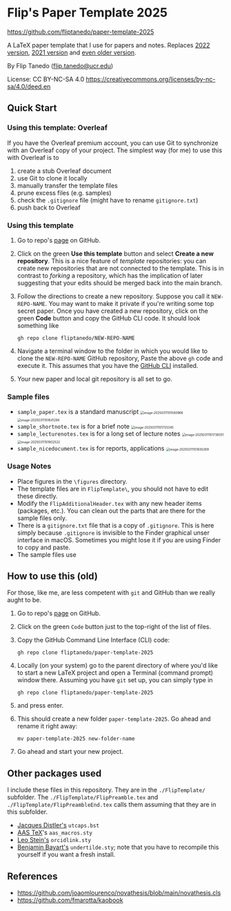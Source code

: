 # Flip's Paper Template 2025

https://github.com/fliptanedo/paper-template-2025

A LaTeX paper template that I use for papers and notes. Replaces [2022 version](https://github.com/fliptanedo/paper-template-2022), [2021 version](https://github.com/fliptanedo/flip-paper-template-2021) and [even older version](https://github.com/fliptanedo/flip-paper-template).

By Flip Tanedo (flip.tanedo@ucr.edu)

License: CC BY-NC-SA 4.0
https://creativecommons.org/licenses/by-nc-sa/4.0/deed.en


## Quick Start

### Using this template: Overleaf

If you have the Overleaf premium account, you can use Git to synchronize with an Overleaf copy of your project. The simplest way (for me) to use this with Overleaf is to

1. create a stub Overleaf document
2. use Git to clone it locally
3. manually transfer the template files 
4. prune excess files (e.g. samples)
5. check the `.gitignore` file (might have to rename `gitignore.txt`)
6. push back to Overleaf

### Using this template

1. Go to repo's [page]( https://github.com/fliptanedo/paper-template-2025) on GitHub.

2. Click on the green **Use this template** button and select **Create a new repository**. This is a nice feature of *template* repositories: you can create new repositories that are not connected to the template. This is in contrast to *forking* a repository, which has the implication of later suggesting that your edits should be merged back into the main branch.

3. Follow the directions to create a new repository. Suppose you call it `NEW-REPO-NAME`. You may want to make it private if you're writing some top secret paper. Once you have created a new repository, click on the green **Code** button and copy the GitHub CLI code. It should look something like
   ```
   gh repo clone fliptanedo/NEW-REPO-NAME
   ```

4. Navigate a terminal window to the folder in which you would like to clone the `NEW-REPO-NAME` GitHub  repository, Paste the above `gh` code and execute it. This assumes that you have the [GitHub CLI](https://cli.github.com) installed.

5. Your new paper and local git repository is all set to go. 

### Sample files

* `sample_paper.tex` is a standard manuscript
  <img src="./figures/image-20250311101540966.png" alt="image-20250311101540966" style="zoom:50%;" />
  <img src="./figures/image-20250311101641294.png" alt="image-20250311101641294" style="zoom:50%;" />
* `sample_shortnote.tex` is for a brief note 
  <img src="./figures/image-20250311101725345.png" alt="image-20250311101725345" style="zoom:50%;" />
* `sample_lecturenotes.tex` is for a long set of lecture notes
  <img src="./figures/image-20250311101738351.png" alt="image-20250311101738351" style="zoom:50%;" /><img src="./figures/image-20250311101802522.png" alt="image-20250311101802522" style="zoom:50%;" />
* `sample_nicedocument.tex` is for reports, applications
  <img src="./figures/image-20250311101830269.png" alt="image-20250311101830269" style="zoom:50%;" />

### Usage Notes

* Place figures in the `\figures` directory. 
* The template files are in `FlipTemplate\`, you should not have to edit these directly. 
* Modify the `FlipAdditionalHeader.tex` with any new header items (packages, etc.).   You can clean out the parts that are there for the sample files only.
* There is a `gitignore.txt` file that is a copy of `.gitignore`. This is here simply because `.gitignore` is invisible to the Finder graphical unser interface in macOS. Sometimes you might lose it if you are using Finder to copy and paste.
* The sample files use 


## How to use this (old)

For those, like me, are less competent with `git` and GitHub than we really aught to be.

1. Go to repo's [page]( https://github.com/fliptanedo/paper-template-2022) on GitHub.

2. Click on the green `Code` button just to the top-right of the list of files. 

3. Copy the GitHub Command Line Interface (CLI) code:

   ```
   gh repo clone fliptanedo/paper-template-2025
   ```

4. Locally (on your system) go to the parent directory of where you'd like to start a new LaTeX project and open a Terminal (command prompt) window there. Assuming you have `git` set up, you can simply type in

   ```
   gh repo clone fliptanedo/paper-template-2025
   ```

5. and press enter.

6. This should create a new folder `paper-template-2025`. Go ahead and rename it right away:

   ```
   mv paper-template-2025 new-folder-name
   ```

7. Go ahead and start your new project.


## Other packages used

I include these files in this repository. They are in the `./FlipTemplate/` subfolder. The `./FlipTemplate/FlipPreamble.tex` and `./FlipTemplate/FlipPreambleEnd.tex` calls them assuming that they are in this subfolder.

* [Jacques Distler's](https://golem.ph.utexas.edu/~distler/TeXstuff/)  `utcaps.bst` 
* [AAS TeX](https://ui.adsabs.harvard.edu/help/actions/journal-macros)'s  `aas_macros.sty`
* [Leo Stein's](https://ctan.org/pkg/orcidlink?lang=en)  `orcidlink.sty`
* [Benjamin Bayart's](https://ctan.org/pkg/undertilde) `undertilde.sty`; note that you have to recompile this yourself if you want a fresh install.

## References
* https://github.com/joaomlourenco/novathesis/blob/main/novathesis.cls
* https://github.com/fmarotta/kaobook